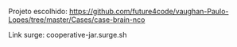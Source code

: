 Projeto escolhido: https://github.com/future4code/vaughan-Paulo-Lopes/tree/master/Cases/case-brain-nco

Link surge: cooperative-jar.surge.sh
